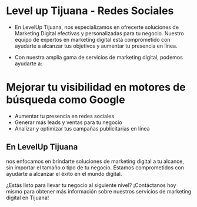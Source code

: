 # Level up Tijuana - Redes Sociales

- En LevelUp Tijuana, nos especializamos en ofrecerte soluciones de Marketing Digital efectivas y personalizadas para tu negocio. Nuestro equipo de expertos en marketing digital está comprometido con ayudarte a alcanzar tus objetivos y aumentar tu presencia en línea.

- Con nuestra amplia gama de servicios de marketing digital, podemos ayudarte a:
# Mejorar tu visibilidad en motores de búsqueda como Google
- Aumentar tu presencia en redes sociales
- Generar más leads y ventas para tu negocio
- Analizar y optimizar tus campañas publicitarias en línea
## En LevelUp Tijuana
nos enfocamos en brindarte soluciones de marketing digital a tu alcance, sin importar el tamaño o tipo de tu negocio. Estamos comprometidos con ayudarte a alcanzar el éxito en el mundo digital.

¿Estás listo para llevar tu negocio al siguiente nivel? ¡Contáctanos hoy mismo para obtener más información sobre nuestros servicios de marketing digital en Tijuana!
